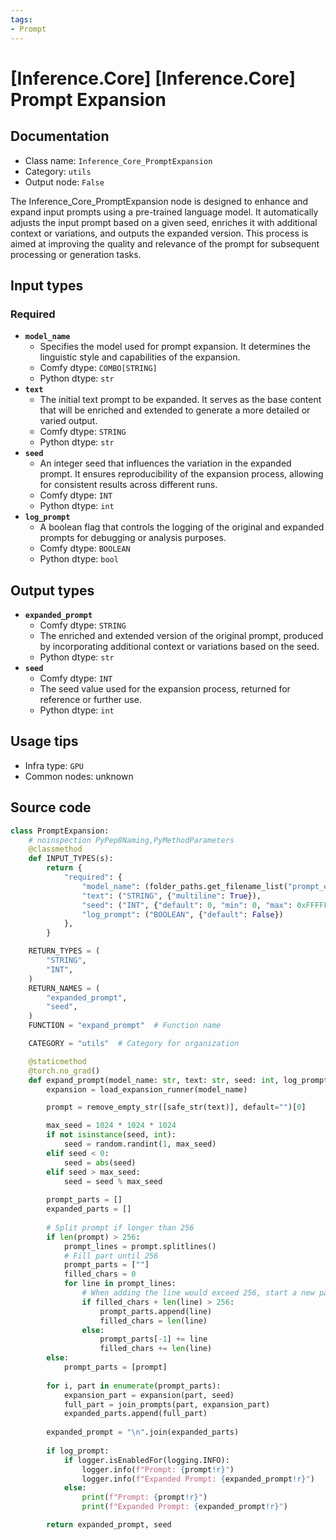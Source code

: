 ```yaml
---
tags:
- Prompt
---
```


# [Inference.Core] [Inference.Core] Prompt Expansion
## Documentation
- Class name: `Inference_Core_PromptExpansion`
- Category: `utils`
- Output node: `False`

The Inference_Core_PromptExpansion node is designed to enhance and expand input prompts using a pre-trained language model. It automatically adjusts the input prompt based on a given seed, enriches it with additional context or variations, and outputs the expanded version. This process is aimed at improving the quality and relevance of the prompt for subsequent processing or generation tasks.
## Input types
### Required
- **`model_name`**
    - Specifies the model used for prompt expansion. It determines the linguistic style and capabilities of the expansion.
    - Comfy dtype: `COMBO[STRING]`
    - Python dtype: `str`
- **`text`**
    - The initial text prompt to be expanded. It serves as the base content that will be enriched and extended to generate a more detailed or varied output.
    - Comfy dtype: `STRING`
    - Python dtype: `str`
- **`seed`**
    - An integer seed that influences the variation in the expanded prompt. It ensures reproducibility of the expansion process, allowing for consistent results across different runs.
    - Comfy dtype: `INT`
    - Python dtype: `int`
- **`log_prompt`**
    - A boolean flag that controls the logging of the original and expanded prompts for debugging or analysis purposes.
    - Comfy dtype: `BOOLEAN`
    - Python dtype: `bool`
## Output types
- **`expanded_prompt`**
    - Comfy dtype: `STRING`
    - The enriched and extended version of the original prompt, produced by incorporating additional context or variations based on the seed.
    - Python dtype: `str`
- **`seed`**
    - Comfy dtype: `INT`
    - The seed value used for the expansion process, returned for reference or further use.
    - Python dtype: `int`
## Usage tips
- Infra type: `GPU`
- Common nodes: unknown


## Source code
```python
class PromptExpansion:
    # noinspection PyPep8Naming,PyMethodParameters
    @classmethod
    def INPUT_TYPES(s):
        return {
            "required": {
                "model_name": (folder_paths.get_filename_list("prompt_expansion"),),
                "text": ("STRING", {"multiline": True}),
                "seed": ("INT", {"default": 0, "min": 0, "max": 0xFFFFFFFF}),
                "log_prompt": ("BOOLEAN", {"default": False})
            },
        }

    RETURN_TYPES = (
        "STRING",
        "INT",
    )
    RETURN_NAMES = (
        "expanded_prompt",
        "seed",
    )
    FUNCTION = "expand_prompt"  # Function name

    CATEGORY = "utils"  # Category for organization

    @staticmethod
    @torch.no_grad()
    def expand_prompt(model_name: str, text: str, seed: int, log_prompt: bool):
        expansion = load_expansion_runner(model_name)

        prompt = remove_empty_str([safe_str(text)], default="")[0]

        max_seed = 1024 * 1024 * 1024
        if not isinstance(seed, int):
            seed = random.randint(1, max_seed)
        elif seed < 0:
            seed = abs(seed)
        elif seed > max_seed:
            seed = seed % max_seed
            
        prompt_parts = []
        expanded_parts = []
            
        # Split prompt if longer than 256
        if len(prompt) > 256:
            prompt_lines = prompt.splitlines()
            # Fill part until 256
            prompt_parts = [""]
            filled_chars = 0
            for line in prompt_lines:
                # When adding the line would exceed 256, start a new part
                if filled_chars + len(line) > 256:
                    prompt_parts.append(line)
                    filled_chars = len(line)
                else:
                    prompt_parts[-1] += line
                    filled_chars += len(line)
        else:
            prompt_parts = [prompt]
        
        for i, part in enumerate(prompt_parts):
            expansion_part = expansion(part, seed)
            full_part = join_prompts(part, expansion_part)
            expanded_parts.append(full_part)
            
        expanded_prompt = "\n".join(expanded_parts)
            
        if log_prompt:
            if logger.isEnabledFor(logging.INFO):
                logger.info(f"Prompt: {prompt!r}")
                logger.info(f"Expanded Prompt: {expanded_prompt!r}")
            else:
                print(f"Prompt: {prompt!r}")
                print(f"Expanded Prompt: {expanded_prompt!r}")

        return expanded_prompt, seed

```
